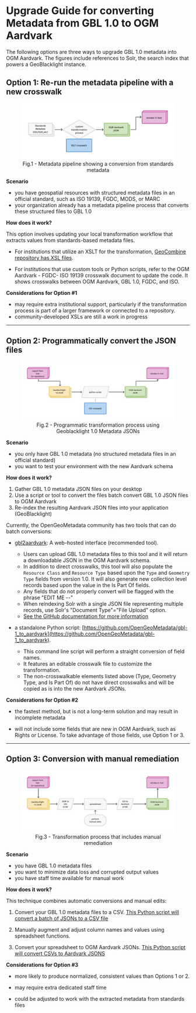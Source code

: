 # Upgrade Guide for converting Metadata from GBL 1.0 to OGM Aardvark


The following options are three ways to upgrade GBL 1.0 metadata into OGM Aardvark.  The figures include references to Solr, the search index that powers a GeoBlacklight instance.

## Option 1: Re-run the metadata pipeline with a new crosswalk

<figure>
  <img
  src="./images/transform-option1.png"
  alt="metadata-pipline">
  <figcaption align = "center">Fig.1 - Metadata pipeline showing a conversion from standards metadata</figcaption>
</figure>

**Scenario** 

* you have geospatial resources with structured metadata files in an official standard, such as ISO 19139, FGDC, MODS, or MARC
* your organization already has a metadata pipeline process that converts these structured files to GBL 1.0

**How does it work?** 

This option involves updating your local transformation workflow that extracts values from standards-based metadata files.

* For institutions that utilize an XSLT for the transformation, [GeoCombine repository has XSL files](https://github.com/OpenGeoMetadata/GeoCombine/tree/main/lib/xslt).

* For institutions that use custom tools or Python scripts, refer to the OGM Aardvark - FGDC- ISO 19139 crosswalk document to update the code. It shows crosswalks between OGM Aardvark, GBL 1.0, FGDC, and ISO.

**Considerations for Option #1**

* may require extra institutional support, particularly if the transformation process is part of a larger framework or connected to a repository.
* community-developed XSLs are still a work in progress



-----

## Option 2: Programmatically convert the JSON files

<figure>
  <img
  src="./images/transform-option2.png"
  alt="convert-jsons">
  <figcaption align = "center">Fig.2 - Programmatic transformation process using Geoblacklight 1.0 Metadata JSONs</figcaption>
</figure>


**Scenario** 
* you only have GBL 1.0 metadata (no structured metadata files in an official standard)
* you want to test your environment with the new Aardvark schema 

**How does it work?**

1. Gather GBL 1.0 metadata JSON files on your desktop
2. Use a script or tool to convert the files batch convert GBL 1.0 JSON files to OGM Aardvark
3. Re-index the resulting Aardvark JSON files into your application (GeoBlacklight)

Currently, the OpenGeoMetadata community has two tools that can do batch conversions:


* [gbl2aardvark](https://kgjenkins.github.io/gbl2aardvark/): A web-hosted interface (recommended tool).

	* Users can upload GBL 1.0 metadata files to this tool and it will return a downloadable JSON in the OGM Aardvark schema.  
	* In addition to direct crosswalks, this tool will also populate the `Resource Class` and `Resource Type` based upon the `Type` and `Geometry Type` fields from version 1.0. It will also generate new collection level records based upon the value in the Is Part Of fields. 
	* Any fields that do not properly convert will be flagged with the phrase "EDIT ME --" 
	* When reindexing Solr with a single JSON file representing multiple records, use Solr's "Document Type"="File Upload" option.
	* [See the GitHub documentation for more information](https://github.com/kgjenkins/gbl2aardvark)

* a standalone Python script: [https://github.com/OpenGeoMetadata/gbl-1_to_aardvark](https://github.com/OpenGeoMetadata/gbl-1_to_aardvark).
   * This command line script will perform a straight conversion of field names. 
   * It features an editable crosswalk file to customize the transformation.
   * The non-crosswalkable elements listed above (Type, Geometry Type, and Is Part Of) do not have direct crosswalks and will be copied as is into the new Aardvark JSONs.

**Considerations for Option #2**

* the fastest method, but is not a long-term solution and may result in incomplete metadata

* will not include some fields that are new in OGM Aardvark, such as Rights or License. To take advantage of those fields, use Option 1 or 3.

-----
## Option 3: Conversion with manual remediation

<figure>
  <img
  src="/images/transform-option3.png"
  alt="manual-remediation">
  <figcaption align = "center">Fig.3 - Transformation process that includes manual remediation</figcaption>
</figure>


**Scenario**

* you have GBL 1.0 metadata files
* you want to minimize data loss and corrupted output values
* you have staff time available for manual work

**How does it work?**

This technique combines automatic conversions and manual edits:

1. Convert your GBL 1.0 metadata files to a CSV. [This Python script will convert a batch of JSONs to a CSV file](https://github.com/geobtaa/workflows/blob/main/editing/json2csv.py)


2. Manually augment and adjust column names and values using spreadsheet functions.


3. Convert your spreadsheet to OGM Aardvark JSONs. [This Python script will convert CSVs to Aardvark JSONS](https://github.com/jhu-library-applications/geoportal/tree/main/aardvark)



**Considerations for Option #3**

* more likely to produce normalized, consistent values than Options 1 or 2.

* may require extra dedicated staff time

* could be adjusted to work with the extracted metadata from standards files 